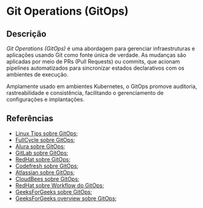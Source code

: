 # Git Operations (GitOps)


## Descrição

*Git Operations (GitOps)* é uma abordagem para gerenciar infraestruturas e aplicações usando Git como fonte única de verdade. As mudanças são aplicadas por meio de PRs (Pull Requests) ou commits, que acionam pipelines automatizados para sincronizar estados declarativos com os ambientes de execução.

Amplamente usado em ambientes Kubernetes, o GitOps promove auditoria, rastreabilidade e consistência, facilitando o gerenciamento de configurações e implantações.

## Referências

- [Linux Tips sobre GitOps](https://www.youtube.com/live/HGXndMsdeJw?si=TGFpMul7dfRuiLe7);
- [FullCycle sobre GitOps](https://fullcycle.com.br/o-que-e-gitops/);
- [Alura sobre GitOps](https://www.alura.com.br/artigos/o-que-e-git-ops);
- [GitLab sobre GitOps](https://about.gitlab.com/topics/gitops/);
- [RedHat sobre GitOps](https://www.redhat.com/en/topics/devops/what-is-gitops);
- [Codefresh sobre GitOps](https://codefresh.io/learn/gitops/);
- [Atlassian sobre GitOps](https://www.atlassian.com/git/tutorials/gitops);
- [CloudBees sobre GitOps](https://www.cloudbees.com/gitops/what-is-gitops);
- [RedHat sobre Workflow do GitOps](https://www.redhat.com/en/topics/devops/what-is-gitops-workflow);
- [GeeksForGeeks sobre GitOps](https://www.geeksforgeeks.org/gitops-vs-infrastructure-as-code/);
- [GeeksForGeeks overview sobre GitOps](https://www.geeksforgeeks.org/overview-of-gitops/);